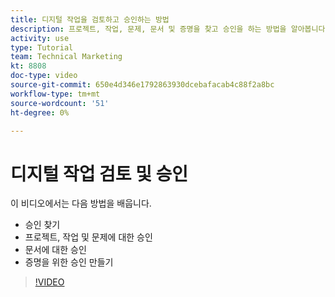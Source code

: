 ```yaml
---
title: 디지털 작업을 검토하고 승인하는 방법
description: 프로젝트, 작업, 문제, 문서 및 증명을 찾고 승인을 하는 방법을 알아봅니다.
activity: use
type: Tutorial
team: Technical Marketing
kt: 8808
doc-type: video
source-git-commit: 650e4d346e1792863930dcebafacab4c88f2a8bc
workflow-type: tm+mt
source-wordcount: '51'
ht-degree: 0%

---
```


# 디지털 작업 검토 및 승인

이 비디오에서는 다음 방법을 배웁니다.

* 승인 찾기
* 프로젝트, 작업 및 문제에 대한 승인
* 문서에 대한 승인
* 증명을 위한 승인 만들기

>[!VIDEO](https://video.tv.adobe.com/v/335108/?quality=12&learn=on)

<!---
learn more URLS
Approving work
Home area for Reviewers
Guides
Home overview for Reviewers
Issue page overview
--->